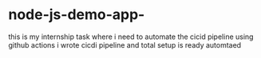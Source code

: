 # node-js-demo-app-
this is my internship task where i need to automate the cicid pipeline using github actions
i wrote cicdi pipeline 
and total setup is ready
automtaed
